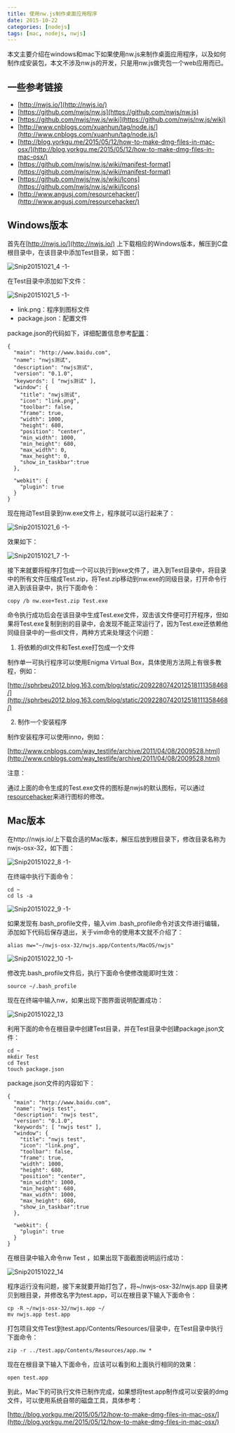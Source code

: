 ```yaml
---
title: 使用nw.js制作桌面应用程序
date: 2015-10-22
categories: [nodejs]
tags: [mac, nodejs, nwjs]
---
```


本文主要介绍在windows和mac下如果使用nw.js来制作桌面应用程序，以及如何制作成安装包，本文不涉及nw.js的开发，只是用nw.js做壳包一个web应用而已。

## 一些参考链接

* [http://nwjs.io/](http://nwjs.io/)
* [https://github.com/nwjs/nw.js](https://github.com/nwjs/nw.js)
* [https://github.com/nwjs/nw.js/wiki](https://github.com/nwjs/nw.js/wiki)
* [http://www.cnblogs.com/xuanhun/tag/node.js/](http://www.cnblogs.com/xuanhun/tag/node.js/)
* [http://blog.yorkgu.me/2015/05/12/how-to-make-dmg-files-in-mac-osx/](http://blog.yorkgu.me/2015/05/12/how-to-make-dmg-files-in-mac-osx/)
* [https://github.com/nwjs/nw.js/wiki/manifest-format](https://github.com/nwjs/nw.js/wiki/manifest-format)
* [https://github.com/nwjs/nw.js/wiki/Icons](https://github.com/nwjs/nw.js/wiki/Icons)
* [http://www.angusj.com/resourcehacker/](http://www.angusj.com/resourcehacker/)

## Windows版本

首先在[http://nwjs.io/](http://nwjs.io/) 上下载相应的Windows版本，解压到C盘根目录中，在该目录中添加Test目录，如下图：

![Snip20151021_4 -1-](media/Snip20151021_4%20-1-.png)


在Test目录中添加如下文件：

![Snip20151021_5 -1-](media/Snip20151021_5%20-1-.png)


* link.png：程序到图标文件
* package.json：配置文件

package.json的代码如下，详细配置信息参考[配置](https://github.com/nwjs/nw.js/wiki/manifest-format)：

```
{
  "main": "http://www.baidu.com",
  "name": "nwjs测试",
  "description": "nwjs测试",
  "version": "0.1.0",
  "keywords": [ "nwjs测试" ],
  "window": {
    "title": "nwjs测试",
    "icon": "link.png",
    "toolbar": false,
    "frame": true,
    "width": 1000,
    "height": 680,
    "position": "center",
    "min_width": 1000,
    "min_height": 680,
    "max_width": 0,
    "max_height": 0,
    "show_in_taskbar":true
  },

  "webkit": {
    "plugin": true
  }
}
```

现在拖动Test目录到nw.exe文件上，程序就可以运行起来了：

![Snip20151021_6 -1-](media/Snip20151021_6%20-1-.png)


效果如下：

![Snip20151021_7 -1-](media/Snip20151021_7%20-1-.png)


接下来就要将程序打包成一个可以执行到exe文件了，进入到Test目录中，将目录中的所有文件压缩成Test.zip，将Test.zip移动到nw.exe的同级目录，打开命令行进入到该目录中，执行下面命令：

```
copy /b nw.exe+Test.zip Test.exe
```

命令执行成功后会在该目录中生成Test.exe文件，双击该文件便可打开程序，但如果将Test.exe复制到别的目录中，会发现不能正常运行了，因为Test.exe还依赖他同级目录中的一些dll文件，两种方式来处理这个问题：

1. 将依赖的dll文件和Test.exe打包成一个文件

制作单一可执行程序可以使用Enigma Virtual Box，具体使用方法网上有很多教程，例如：

[http://sphrbeu2012.blog.163.com/blog/static/2092280742012518111358468/](http://sphrbeu2012.blog.163.com/blog/static/2092280742012518111358468/)

2. 制作一个安装程序

制作安装程序可以使用inno，例如：

[http://www.cnblogs.com/way_testlife/archive/2011/04/08/2009528.html](http://www.cnblogs.com/way_testlife/archive/2011/04/08/2009528.html)

注意：

通过上面的命令生成的Test.exe文件的图标是nwjs的默认图标，可以通过[resourcehacker](http://www.angusj.com/resourcehacker/)来进行图标的修改。

## Mac版本

在http://nwjs.io/上下载合适的Mac版本，解压后放到根目录下，修改目录名称为nwjs-osx-32，如下图：

![Snip20151022_8 -1-](media/Snip20151022_8%20-1-.png)


在终端中执行下面命令：

```
cd ~
cd ls -a 
```

![Snip20151022_9 -1-](media/Snip20151022_9%20-1-.png)


如果发现有.bash_profile文件，输入vim .bash_profile命令对该文件进行编辑，添加如下代码后保存退出，关于vim命令的使用本文就不介绍了：

```
alias nw="~/nwjs-osx-32/nwjs.app/Contents/MacOS/nwjs"
```

![Snip20151022_10 -1-](media/Snip20151022_10%20-1-.png)


修改完.bash_profile文件后，执行下面命令使修改能即时生效：

```
source ~/.bash_profile 
```

现在在终端中输入nw，如果出现下图界面说明配置成功：

![Snip20151022_13](media/Snip20151022_13.png)


利用下面的命令在根目录中创建Test目录，并在Test目录中创建package.json文件：

```
cd ~
mkdir Test
cd Test
touch package.json
```

package.json文件的内容如下：

```
{
  "main": "http://www.baidu.com",
  "name": "nwjs test",
  "description": "nwjs test",
  "version": "0.1.0",
  "keywords": [ "nwjs test" ],
  "window": {
    "title": "nwjs test",
    "icon": "link.png",
    "toolbar": false,
    "frame": true,
    "width": 1000,
    "height": 680,
    "position": "center",
    "min_width": 1000,
    "min_height": 680,
    "max_width": 1000,
    "max_height": 680,
    "show_in_taskbar":true
  },

  "webkit": {
    "plugin": true
  }
}
```

在根目录中输入命令nw Test ，如果出现下面截图说明运行成功：

![Snip20151022_14](media/Snip20151022_14.png)


程序运行没有问题，接下来就要开始打包了，将~/nwjs-osx-32/nwjs.app 目录拷贝到根目录，并修改名字为test.app，可以在根目录下输入下面命令：

```
cp -R ~/nwjs-osx-32/nwjs.app ~/
mv nwjs.app test.app
```

打包项目文件Test到test.app/Contents/Resources/目录中，在Test目录中执行下面命令：

```
zip -r ../test.app/Contents/Resources/app.nw *
```

现在在根目录下输入下面命令，应该可以看到和上面执行相同的效果：

```
open test.app
```

到此，Mac下的可执行文件已制作完成，如果想将test.app制作成可以安装的dmg文件，可以使用系统自带的磁盘工具，具体参考：

[http://blog.yorkgu.me/2015/05/12/how-to-make-dmg-files-in-mac-osx/](http://blog.yorkgu.me/2015/05/12/how-to-make-dmg-files-in-mac-osx/)

